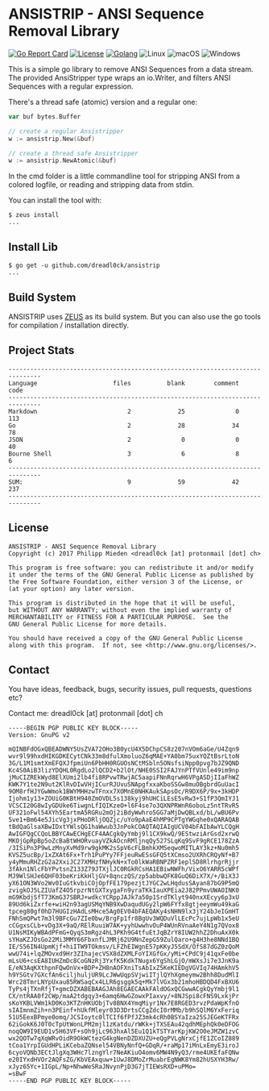 # ANSISTRIP - ANSI Sequence Removal Library

[![Go Report Card](https://goreportcard.com/badge/github.com/dreadl0ck/ansistrip)](https://goreportcard.com/report/github.com/dreadl0ck/ansistrip)
[![License](https://img.shields.io/aur/license/yaourt.svg)](https://raw.githubusercontent.com/dreadl0ck/ansistrip/master/LICENSE)
[![Golang](https://img.shields.io/badge/Go-1.8-blue.svg)](https://golang.org)
![Linux](https://img.shields.io/badge/Supports-Linux-green.svg)
![macOS](https://img.shields.io/badge/Supports-macOS-green.svg)
![Windows](https://img.shields.io/badge/Supports-Windows-green.svg)

This is a simple go library to remove ANSI Sequences from a data stream.
The provided AnsiStripper type wraps an io.Writer, and filters ANSI Sequences with a regular expression.

There's a thread safe (atomic) version and a regular one:

```go
var buf bytes.Buffer

// create a regular Ansistripper
w := ansistrip.New(&buf)

// create a thread safe Ansistripper
w := ansistrip.NewAtomic(&buf)
```

In the cmd folder is a little commandline tool for stripping ANSI from a colored logfile,
or reading and stripping data from stdin.

You can install the tool with:

```shell
$ zeus install
...
```

## Install Lib

```shell
$ go get -u github.com/dreadl0ck/ansistrip
...
```

## Build System

ANSISTRIP uses [ZEUS](https://www.github.com/dreadl0ck/zeus) as its build system.
But you can also use the go tools for compilation / installation directly.

## Project Stats

    -------------------------------------------------------------------------------
    Language                     files          blank        comment           code
    -------------------------------------------------------------------------------
    Markdown                         2             25              0            113
    Go                               2             28             34             78
    JSON                             2              0              0             40
    Bourne Shell                     3              6              8              6
    -------------------------------------------------------------------------------
    SUM:                             9             59             42            237
    -------------------------------------------------------------------------------


## License

```LICENSE
ANSISTRIP - ANSI Sequence Removal Library
Copyright (c) 2017 Philipp Mieden <dreadl0ck [at] protonmail [dot] ch>

This program is free software: you can redistribute it and/or modify
it under the terms of the GNU General Public License as published by
the Free Software Foundation, either version 3 of the License, or
(at your option) any later version.

This program is distributed in the hope that it will be useful,
but WITHOUT ANY WARRANTY; without even the implied warranty of
MERCHANTABILITY or FITNESS FOR A PARTICULAR PURPOSE.  See the
GNU General Public License for more details.

You should have received a copy of the GNU General Public License
along with this program.  If not, see <http://www.gnu.org/licenses/>.
```

## Contact

You have ideas, feedback, bugs, security issues, pull requests, questions etc?

Contact me: dreadl0ck [at] protonmail [dot] ch

```pgp
-----BEGIN PGP PUBLIC KEY BLOCK-----
Version: GnuPG v2

mQINBFdOGxQBEADWNY5UsZVA72OHo3B0ycU4X5DChpCS8z207nVOm6aGe/U4Zqn9
wvr9l99hxdHIKGDKECytCNk33m8dfulXmoluoZ6qMAE+YA0bm75uxYQZtBsrLtoN
3G/L1M1smtXmEFQXJfpmiUn6PbHH0RGUOsNCtMSbln5ONsfsiNpp0pvg7bJZ9QND
Kc4S0AiB3lizYDQHL0RgdLo2lQCD2+b2lOt/NHE0SSI2FAJYnPTfVUnle49im9np
jMuCIZREkWyd8ElXUmi2lb4fi8RPvwTRwjAC5aapiFNnRqrwH6VPgASDjIIaFhWZ
KWK7Y1te2N9ut2KlRvDIwVHjICurRJUvuSNApgfxxaKboSSGw8muOBgbrdGuUacI
9OM8rfHJYGwWmok1BWYMHHzwTFnxx7XOMnE0NHKAukSApsOc/R9DX6P/9x+3kHDP
Ijohm1y13+ZOUiG0KBtH940ZmOVDL5s138kyj9hUHCiLEsE5vRw3+S1fP3QmIYJ1
VCSCI20G8wIyGDUke6TiwgnLfIQIKzeO+l6F4se7o3QXNPRWnR6oboLz5ntTRvR5
UF321oFwl54XYh5EartmA5RGRu2mOj2iBdyWwhro5GG7aMjDwQBLxd/bL/wBU6Pv
5ve1+Bm64e5JicVg3jxPHoDRljOQZjc/uYo9pAaE4hMP9CPTgYWGqhe0xQARAQAB
tBdQaGlsaXBwIDxtYWlsQG1haWwub3JnPokCOAQTAQIAIgUCV04bFAIbAwYLCQgH
AwIGFQgCCQoLBBYCAwECHgECF4AACgkQyYmbj9l1CX9kwQ/9EStwziArGsd2xrwQ
MKOjGpRpBp5oZcBaBtWHORvuayVZkAOcnRMljnqQy527SLqKq9SvF9gRCE178ZzA
/3ISiPn3P9wLzMnyXvMd9rw9gkMK2sSpV6cFLBmhkXMSeqwoMITLAY3kz+Nu0mh5
KVSZ5ucBp/1xZXAt6Fx+Trh1PuPYy7FFjeuRwESsGFQ5tXCmso2UXRhCRQyNf+B7
y4yMmuRHZzG2a2XxiJC27XMHzfNHykN+xTo0lkWaRBNPZRF1eplSD8RlrhgrRjjr
3fAkn1NlcFbYPvtsnZ133Z79JTXjlJC0RGkRCsHA1EBiwNWFh/VixO6YARR5cWPf
MJ9WlSHJe6QHF03beKriKkHljGV+8qnczQS/zp5abbwQFK8GuQ6DiX7X/+/BiX3J
yX61ON3WVo2Wv0IuGtkvbiCOjOpfFE179pezjtJYGC2wLHqdusSAyan87bG9P5mQ
zvigkOJ5LZIUafZ4O5rpzrNtGXTxygaFn9yraTKkIauXPEia2J82PPmvUWAOINK0
mG9KbdjSfT73KmG37SBRJ+wdkcYCRppJAJk7a50p1SrdTKlyt940nxXEcyy6p3xU
89Ud6kiZxrfe+wiH2n93agUSMqYNB9XwDaqudUGy2lpW6FYfx8gtjeeymWu49kaG
tpceg80gf0hD7HUGIzHAdLsMHce5Ag0EV04bFAEQAKy4sNHN9lx3jY24bJeIGmHT
FNhSmQPwt7m3l9BFcGu7ZIe0bw/BrgFp1fr8BgUv3WQDuVlLEcPc7ujLpWb1x5eU
cCGgxsCLb+vDg3X+9aQ/RElRuuiW7AK+yyhUwwhvOuP4WUnRVnaAeY4N1g7QVox8
U1NsMIKyWBAdPFmG+QyqS3mRgz4hL3PKh9G4tfuEtJqBZrY8IUW2hhZ2DhuAxX0k
sYHaKZJOsGo22Mi3MMY66FbxnfLJMRj62U9NnZepG59ZulQaro+g4H3he8NNd1BQ
IE/S56IN4UpmKjf+hiITW9TOkmsv/LFZhEIWgnE57pKKyJ5SdX/OfS87dGZ0zQoM
wwU74i+lqZMOvxd9Hr3ZIhajecVSX8dZXMLFoYIXGfGx/yMi+CPdC9j41qxFe0be
mLsU6+csEA8IUHZmDc8CoGNzRj3YxfK5KdkTNugx6YgShLGjO/mWXsJi7e3JnK9a
E/eN3AqKXthpnFQwOnVx+BDP+ZH8nAOFXniTsAbIxZ5KeKIEDgVGVIq74HAmkhV5
h9YSGtv7GXcfAn6ciljhuljUR9LcJWwUqpSVjwiITjlQYhXgmeymw2Bhh8DudMlI
Wrc28TmrLNYpUxau85RWSaqCx4LLR6gsggk5q+Mk7lVGx3b21mhoHBDQD4FxBXU6
TyPs4jTXnRfjT+gmcDZXABEBAAGJAh8EGAECAAkFAldOGxQCGwwACgkQyYmbj9l1
CX/ntRAA0f2CWp/maA2tdgqy3+6amq6HwGZowxPIaxvy/+8NJSpi8cFNS9LxkjPr
sKoYKBLVWm1kD0Ko3KTZnHKUObjTv8BNX4YmqMiyr1Nx7E8RGED3rvzPdaWpKfnO
sIAImnmZih+n3PEinf+hUkfMleyr03D3DrtsCCgZdcI0rMMb/b9hSQlM6YxFeriq
51U5EexBPmye0omq/JCSIoytc0lTCIf6fPfJZ3mk4cRh0BSYaIza25SJEGeKTFRx
62iGokK6J0T0cTpUtWonLPM2mjl1zKatdu/rWKk+jTXSEAu42qdhMEphQk0eDFOG
noqQW9I9EUD1v5H63VF+sOh9jLc963hxAl5Eu1Q1kTSTYarKpjKW2O0eJMZW1zvC
wx2QOTw7qXqWRvOidR9OkWCtezG4kgNenDZDXUZU+eQgPVLgNrxCjfE1ZCoIZ889
tCoa1YrpIGUdHPLiKCebaZQNsel54VBNyNnfQ+GDqR/+raMp17iMnLxEmyE3iroJ
6cyoVQNb3ECtJlgXq3WHc7lzngYlr7NeAKiuO4omv6MW4N9yQ3/rme4UKEfaFQNw
e20IYxdHVOr2AQFsZG/KbVEAxquw+1UwJ8DMoZrMuabrEgNWK8Ym82hUSXYH3Rw/
xJyz65Yc+1IGpL/Np+NhwWeSRaJNvynPjD3G7jTIEWsRXD+uPMo=
=sBwF
-----END PGP PUBLIC KEY BLOCK-----
```